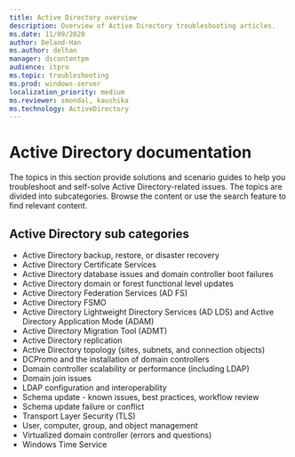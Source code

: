 ```yaml
---
title: Active Directory overview
description: Overview of Active Directory troubleshooting articles.
ms.date: 11/09/2020
author: Deland-Han
ms.author: delhan
manager: dscontentpm
audience: itpro
ms.topic: troubleshooting
ms.prod: windows-server
localization_priority: medium
ms.reviewer: smondal, kaushika
ms.technology: ActiveDirectory
---
```

# Active Directory documentation

The topics in this section provide solutions and scenario guides to help you troubleshoot and self-solve Active Directory-related issues. The topics are divided into subcategories. Browse the content or use the search feature to find relevant content.

## Active Directory sub categories

- Active Directory backup, restore, or disaster recovery
- Active Directory Certificate Services
- Active Directory database issues and domain controller boot failures
- Active Directory domain or forest functional level updates
- Active Directory Federation Services (AD FS)
- Active Directory FSMO
- Active Directory Lightweight Directory Services (AD LDS) and Active Directory Application Mode (ADAM)
- Active Directory Migration Tool (ADMT)
- Active Directory replication
- Active Directory topology (sites, subnets, and connection objects)
- DCPromo and the installation of domain controllers
- Domain controller scalability or performance (including LDAP)
- Domain join issues
- LDAP configuration and interoperability
- Schema update - known issues, best practices, workflow review
- Schema update failure or conflict
- Transport Layer Security (TLS)
- User, computer, group, and object management
- Virtualized domain controller (errors and questions)
- Windows Time Service
